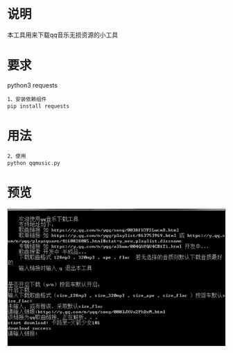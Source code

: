 # 说明
本工具用来下载qq音乐无损资源的小工具

# 要求
python3
requests
```
1、安装依赖组件
pip install requests
```

# 用法
``` 
2、使用
python qqmusic.py
```

# 预览
![avatar](./imgs/1.png)